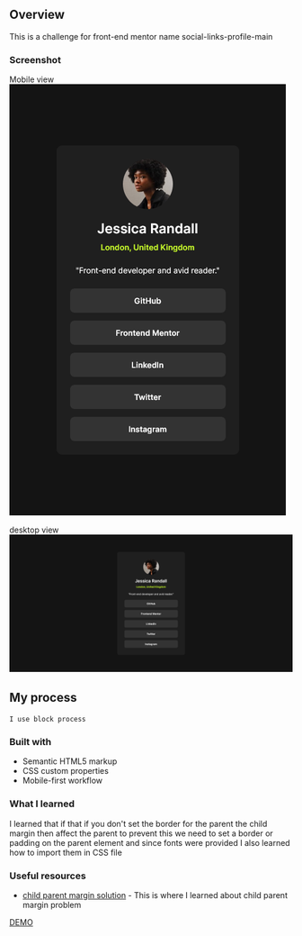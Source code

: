 ## Overview
This is a challenge for front-end mentor name social-links-profile-main

### Screenshot
Mobile view
![](./Screenshots/mobile.png)

desktop view
![](./Screenshots/desktop.png)

## My process
    I use block process

### Built with
- Semantic HTML5 markup
- CSS custom properties
- Mobile-first workflow

### What I learned
I learned that if that if you don't set the border for the parent the child margin then affect the parent to prevent this we need to set a border or padding on the parent element and since fonts were provided I also learned how to import them in CSS file

### Useful resources
- [child parent margin solution](https://www.geeksforgeeks.org/why-margin-on-child-element-moves-the-parent-element-in-css/) - This is where I learned about child parent margin problem

[DEMO](https://wajidkhan2-frontendmentor-challenges.github.io/social-links-profile-main-fm-html-css/)
